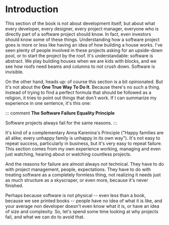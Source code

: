 # Introduction

This section of the book is not about development itself, but about what every developer, every designer, every project manager, everyone who is directly part of a software project should know. In fact, even investors should know some of these things. Understanding how a software project goes is more or less like having an idea of how building a house works. I've seen plenty of people involved in these projects asking for an upside-down pool, or to start the project by the roof. It's understandable: software is abstract. We play building houses when we are kids with blocks, and we see how roofs need beams and columns to not crush down. Software is invisible.

On the other hand, heads up: of course this section is a bit opinionated. But it's not about the **One True Way To Do It**. Because there's no such a thing. Instead of trying to find a perfect formula that should be followed as a religion, it tries to point out things that don't work. If I can summarize my experience in one sentence, it's this one:

::: comment
**The Software Failure Equality Principle**

Software projects always fail for the same reasons.
:::

It's kind of a complementary Anna Karenina's Principle ("Happy families are all alike; every unhappy family is unhappy in its own way"). It's not easy to repeat success, particularly in business, but it's very easy to repeat failure. This section comes from my own experience working, managing and even just watching, hearing about or watching countless projects.

And the reasons for failure are almost always not technical. They have to do with project management, people, expectations. They have to do with treating software as a completely formless thing, not realizing it needs just as much structure as a skyscraper, or even more, because it's never finished.

Perhaps because software is not physical -- even less than a book, because we see printed books -- people have no idea of what it is like, and your average non developer doesn't even know what it is, or have an idea of size and complexity. So, let's spend some time looking at why projects fail, and what we can do to avoid that.
